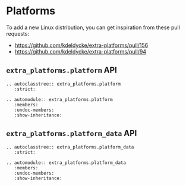 # Platforms

To add a new Linux distribution, you can get inspiration from these pull requests:

- https://github.com/kdeldycke/extra-platforms/pull/156
- https://github.com/kdeldycke/extra-platforms/pull/94

## `extra_platforms.platform` API

```{eval-rst}
.. autoclasstree:: extra_platforms.platform
   :strict:
```

```{eval-rst}
.. automodule:: extra_platforms.platform
   :members:
   :undoc-members:
   :show-inheritance:
```

## `extra_platforms.platform_data` API

```{eval-rst}
.. autoclasstree:: extra_platforms.platform_data
   :strict:
```

```{eval-rst}
.. automodule:: extra_platforms.platform_data
   :members:
   :undoc-members:
   :show-inheritance:
```
